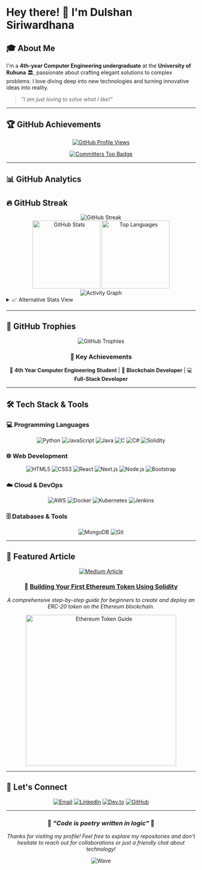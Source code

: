 # Hey there! 👋 I'm Dulshan Siriwardhana

## 🎓 About Me

I'm a **4th-year Computer Engineering undergraduate** at the **University of Ruhuna** 🏛️, passionate about crafting elegant solutions to complex problems. I love diving deep into new technologies and turning innovative ideas into reality.

> *"I am just loving to solve what I like!"*

---

## 🏆 GitHub Achievements

<div align="center">
  
[![GitHub Profile Views](https://komarev.com/ghpvc/?username=DulshanSiriwardhana&color=blueviolet&style=flat-square&label=Profile+Views)](https://github.com/DulshanSiriwardhana)

[![Committers Top Badge](https://user-badge.committers.top/sri_lanka/DulshanSiriwardhana.svg)](https://user-badge.committers.top/sri_lanka/DulshanSiriwardhana)

</div>

---

## 📊 GitHub Analytics

## 🔥 GitHub Streak

<div align="center">

<picture>
  <source media="(prefers-color-scheme: dark)" srcset="https://streak-stats.demolab.com?user=DulshanSiriwardhana&theme=radical&hide_border=true&background=0D1117&ring=FF6B6B&fire=FF6B6B&currStreakLabel=FF6B6B">
  <img alt="GitHub Streak" src="https://streak-stats.demolab.com?user=DulshanSiriwardhana&theme=radical&hide_border=true&background=0D1117&ring=FF6B6B&fire=FF6B6B&currStreakLabel=FF6B6B">
</picture>

</div>

<div align="center">

<!-- GitHub Stats with rank hidden to avoid misleading grades -->
<picture>
  <source media="(prefers-color-scheme: dark)" srcset="https://github-readme-stats-sigma-five.vercel.app/api?username=DulshanSiriwardhana&show_icons=true&theme=radical&hide_border=true&bg_color=0D1117&title_color=FF6B6B&icon_color=FF6B6B&text_color=FFFFFF&hide_rank=true">
  <img alt="GitHub Stats" src="https://github-readme-stats-sigma-five.vercel.app/api?username=DulshanSiriwardhana&show_icons=true&theme=radical&hide_border=true&bg_color=0D1117&title_color=FF6B6B&icon_color=FF6B6B&text_color=FFFFFF&hide_rank=true" height="180">
</picture>

<picture>
  <source media="(prefers-color-scheme: dark)" srcset="https://github-readme-stats-sigma-five.vercel.app/api/top-langs/?username=DulshanSiriwardhana&layout=compact&theme=radical&hide_border=true&bg_color=0D1117&title_color=FF6B6B&text_color=FFFFFF&langs_count=8">
  <img alt="Top Languages" src="https://github-readme-stats-sigma-five.vercel.app/api/top-langs/?username=DulshanSiriwardhana&layout=compact&theme=radical&hide_border=true&bg_color=0D1117&title_color=FF6B6B&text_color=FFFFFF&langs_count=8" height="180">
</picture>

</div>

<div align="center">

<!-- Activity Graph with better provider -->
<picture>
  <source media="(prefers-color-scheme: dark)" srcset="https://github-readme-activity-graph.vercel.app/graph?username=DulshanSiriwardhana&custom_title=Dulshan's%20Contribution%20Graph&bg_color=0d1117&color=ff6b6b&line=ff6b6b&point=ffffff&area=true&hide_border=true">
  <img alt="Activity Graph" src="https://github-readme-activity-graph.vercel.app/graph?username=DulshanSiriwardhana&custom_title=Dulshan's%20Contribution%20Graph&bg_color=0d1117&color=ff6b6b&line=ff6b6b&point=ffffff&area=true&hide_border=true">
</picture>

</div>

<!-- Backup Stats Section (if above services fail) -->
<details>
<summary>📈 Alternative Stats View</summary>
<div align="center">

![GitHub Stats](https://github-readme-stats.vercel.app/api?username=DulshanSiriwardhana&show_icons=true&theme=tokyonight)
![Top Languages](https://github-readme-stats.vercel.app/api/top-langs/?username=DulshanSiriwardhana&layout=compact&theme=tokyonight)

</div>
</details>

---

## 🏅 GitHub Trophies

<div align="center">

<!-- Trophy stats with fallback -->
<picture>
  <source media="(prefers-color-scheme: dark)" srcset="https://github-profile-trophy.vercel.app/?username=DulshanSiriwardhana&theme=radical&no-frame=true&no-bg=true&margin-w=4&row=2&column=4">
  <img alt="GitHub Trophies" src="https://github-profile-trophy.vercel.app/?username=DulshanSiriwardhana&theme=radical&no-frame=true&no-bg=true&margin-w=4&row=2&column=4">
</picture>

</div>

<!-- Manual Achievement Highlights -->
<div align="center">

### 🎯 Key Achievements
🌟 **4th Year Computer Engineering Student** | 🚀 **Blockchain Developer** | 💻 **Full-Stack Developer**

</div>

---

## 🛠️ Tech Stack & Tools

### 💻 Programming Languages
<div align="center">

![Python](https://img.shields.io/badge/Python-3776AB?style=for-the-badge&logo=python&logoColor=white)
![JavaScript](https://img.shields.io/badge/JavaScript-F7DF1E?style=for-the-badge&logo=javascript&logoColor=black)
![Java](https://img.shields.io/badge/Java-ED8B00?style=for-the-badge&logo=java&logoColor=white)
![C](https://img.shields.io/badge/C-00599C?style=for-the-badge&logo=c&logoColor=white)
![C#](https://img.shields.io/badge/C%23-239120?style=for-the-badge&logo=c-sharp&logoColor=white)
![Solidity](https://img.shields.io/badge/Solidity-363636?style=for-the-badge&logo=solidity&logoColor=white)

</div>

### 🌐 Web Development
<div align="center">

![HTML5](https://img.shields.io/badge/HTML5-E34F26?style=for-the-badge&logo=html5&logoColor=white)
![CSS3](https://img.shields.io/badge/CSS3-1572B6?style=for-the-badge&logo=css3&logoColor=white)
![React](https://img.shields.io/badge/React-20232A?style=for-the-badge&logo=react&logoColor=61DAFB)
![Next.js](https://img.shields.io/badge/Next.js-000000?style=for-the-badge&logo=nextdotjs&logoColor=white)
![Node.js](https://img.shields.io/badge/Node.js-43853D?style=for-the-badge&logo=node.js&logoColor=white)
![Bootstrap](https://img.shields.io/badge/Bootstrap-563D7C?style=for-the-badge&logo=bootstrap&logoColor=white)

</div>

### ☁️ Cloud & DevOps
<div align="center">

![AWS](https://img.shields.io/badge/Amazon_AWS-232F3E?style=for-the-badge&logo=amazon-aws&logoColor=white)
![Docker](https://img.shields.io/badge/Docker-2496ED?style=for-the-badge&logo=docker&logoColor=white)
![Kubernetes](https://img.shields.io/badge/Kubernetes-326CE5?style=for-the-badge&logo=kubernetes&logoColor=white)
![Jenkins](https://img.shields.io/badge/Jenkins-D24939?style=for-the-badge&logo=jenkins&logoColor=white)

</div>

### 🗄️ Databases & Tools
<div align="center">

![MongoDB](https://img.shields.io/badge/MongoDB-4EA94B?style=for-the-badge&logo=mongodb&logoColor=white)
![Git](https://img.shields.io/badge/Git-F05032?style=for-the-badge&logo=git&logoColor=white)

</div>

---

## 📝 Featured Article

<div align="center">
  
[![Medium Article](https://img.shields.io/badge/Medium-12100E?style=for-the-badge&logo=medium&logoColor=white)](https://medium.com/@dulshansiriwardhanaofficial/building-your-first-ethereum-token-using-solidity-a-step-by-step-guide-ac64d9ffd949)

### 🔗 [Building Your First Ethereum Token Using Solidity](https://medium.com/@dulshansiriwardhanaofficial/building-your-first-ethereum-token-using-solidity-a-step-by-step-guide-ac64d9ffd949)

*A comprehensive step-by-step guide for beginners to create and deploy an ERC-20 token on the Ethereum blockchain.*

<img src="https://miro.medium.com/v2/resize:fit:720/format:webp/1*S1VGPA7XDJde4ZayL4UN6Q.png" alt="Ethereum Token Guide" width="400">

</div>

---

## 🤝 Let's Connect

<div align="center">

[![Email](https://img.shields.io/badge/Email-D14836?style=for-the-badge&logo=gmail&logoColor=white)](mailto:dulshansiriwardhanaofficial@gmail.com)
[![LinkedIn](https://img.shields.io/badge/LinkedIn-0077B5?style=for-the-badge&logo=linkedin&logoColor=white)](https://linkedin.com/in/dulshansiriwardhana)
[![Dev.to](https://img.shields.io/badge/dev.to-0A0A0A?style=for-the-badge&logo=dev.to&logoColor=white)](https://dev.to/dulshan_siriwardhana_370d)
[![GitHub](https://img.shields.io/badge/GitHub-100000?style=for-the-badge&logo=github&logoColor=white)](https://github.com/DulshanSiriwardhana)

</div>

---

<div align="center">
  
### 🌟 *"Code is poetry written in logic"* 🌟

*Thanks for visiting my profile! Feel free to explore my repositories and don't hesitate to reach out for collaborations or just a friendly chat about technology!*

![Wave](https://raw.githubusercontent.com/mayhemantt/mayhemantt/Update/svg/Bottom.svg)

</div>
